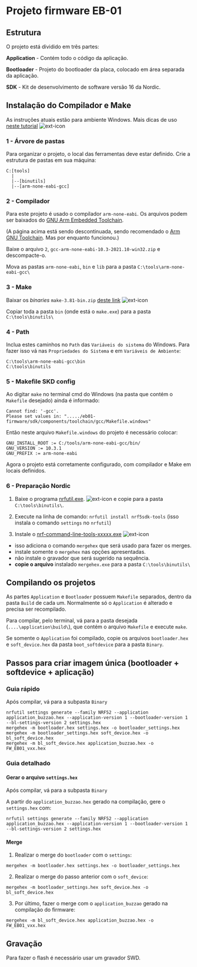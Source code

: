 # Projeto firmware EB-01

## Estrutura

O projeto está dividido em três partes:

**Application** - Contém todo o código da aplicação.

**Bootloader** - Projeto do bootloader da placa, colocado em área separada da aplicação.

**SDK** - Kit de desenvolvimento de software versão 16 da Nordic.


## Instalação do Compilador e Make

As instruções atuais estão para ambiente Windows. Mais dicas de uso [neste tutorial](https://embarcados.com.br/c-para-arm-cortex-m-usando-gcc-e-make/) ![ext-icon]


### 1 - Árvore de pastas

Para organizar o projeto, o local das ferramentas deve estar definido. Crie a estrutura de pastas em sua máquina:

```
C:[tools]
  |
  |--[binutils]
  |--[arm-none-eabi-gcc]
```

### 2 - Compilador

Para este projeto é usado o compilador `arm-none-eabi`. Os arquivos podem ser baixados do [GNU Arm Embedded Toolchain](https://developer.arm.com/tools-and-software/open-source-software/developer-tools/gnu-toolchain/gnu-rm/downloads).

(A página acima está sendo descontinuada, sendo recomendado o [Arm GNU Toolchain](https://developer.arm.com/Tools%20and%20Software/GNU%20Toolchain). Mas por enquanto funcionou.)

Baixe o arquivo `2`, `gcc-arm-none-eabi-10.3-2021.10-win32.zip` e descompacte-o.

Mova as pastas `arm-none-eabi`, `bin` e `lib` para a pasta `C:\tools\arm-none-eabi-gcc\`


### 3 - Make

Baixar os *binaries* `make-3.81-bin.zip` [deste link](https://gnuwin32.sourceforge.net/packages/make.htm) ![ext-icon]

Copiar toda a pasta `bin` (onde está o `make.exe`) para a pasta `C:\tools\binutils\`


### 4 - Path

Inclua estes caminhos no `Path` das `Variáveis do sistema` do Windows. Para fazer isso vá nas `Propriedades do Sistema` e em `Variáveis de Ambiente`:

```
C:\tools\arm-none-eabi-gcc\bin
C:\tools\binutils
```


### 5 - Makefile SKD config

Ao digitar `make` no terminal cmd do Windows (na pasta que contém o `Makefile` desejado) ainda é informado:

```
Cannot find: '-gcc'.
Please set values in: "...../eb01-firmware/sdk/components/toolchain/gcc/Makefile.windows"
```

Então neste arquivo `Makefile.windows` do projeto é necessário colocar:

```
GNU_INSTALL_ROOT := C:/tools/arm-none-eabi-gcc/bin/
GNU_VERSION := 10.3.1
GNU_PREFIX := arm-none-eabi
```

Agora o projeto está corretamente configurado, com compilador e Make em locais definidos.


### 6 - Preparação Nordic

1. Baixe o programa [nrfutil.exe](https://www.nordicsemi.com/Software-and-tools/Development-Tools/nRF-Util). ![ext-icon] e copie para a pasta `C:\tools\binutils\`.

2. Execute na linha de comando: `nrfutil install nrf5sdk-tools` (isso instala o comando `settings` no `nrfutil`)

3. Instale o [nrf-command-line-tools-xxxxx.exe](https://www.nordicsemi.com/Products/Development-tools/nRF-Command-Line-Tools/Download?lang=en#infotabs) ![ext-icon]
 - isso adiciona o comando `mergehex` que será usado para fazer os merges.
 - instale somente o `mergehex` nas opções apresentadas.
 - não instale o gravador que será sugerido na sequência.
 - **copie o arquivo** instalado `mergehex.exe` para a pasta `C:\tools\binutils\`


## Compilando os projetos


As partes `Application` e `Bootloader` possuem `Makefile` separados, dentro da pasta `Build` de cada um. Normalmente só o `Application` é alterado e precisa ser recompilado.

Para compilar, pelo terminal, vá para a pasta desejada (`....\application\build\`), que contém o arquivo `Makefile` e execute `make`.

Se somente o `Application` foi compilado, copie os arquivos `bootloader.hex` e `soft_device.hex` da pasta `boot_softdevice` para a pasta `Binary`.


## Passos para criar imagem única (bootloader + softdevice + aplicação)

### Guia rápido

Após compilar, vá para a subpasta `Binary`

```
nrfutil settings generate --family NRF52 --application application_buzzao.hex --application-version 1 --bootloader-version 1 --bl-settings-version 2 settings.hex
mergehex -m bootloader.hex settings.hex -o bootloader_settings.hex
mergehex -m bootloader_settings.hex soft_device.hex -o bl_soft_device.hex
mergehex -m bl_soft_device.hex application_buzzao.hex -o FW_EB01_vxx.hex

```

### Guia detalhado


#### Gerar o arquivo `settings.hex`

Após compilar, vá para a subpasta `Binary`

A partir do `application_buzzao.hex` gerado na compilação, gere o `settings.hex` com:

```
nrfutil settings generate --family NRF52 --application application_buzzao.hex --application-version 1 --bootloader-version 1 --bl-settings-version 2 settings.hex
```

#### Merge

1. Realizar o merge do `bootloader` com o `settings`:

```
mergehex -m bootloader.hex settings.hex -o bootloader_settings.hex
```

2. Realizar o merge do passo anterior com o `soft_device`:

```
mergehex -m bootloader_settings.hex soft_device.hex -o bl_soft_device.hex
```

3. Por último, fazer o merge com o `application_buzzao` gerado na compilação do firmware:

```
mergehex -m bl_soft_device.hex application_buzzao.hex -o FW_EB01_vxx.hex
```

## Gravação

Para fazer o flash é necessário usar um gravador SWD.


[ext-icon]: http://www.koetzler.com/ext.png "External link"
